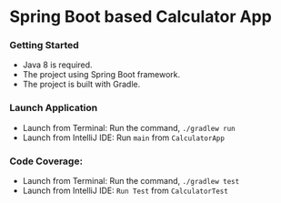 # Spring Boot based Calculator App

### Getting Started
*   Java 8 is required.
*   The project using Spring Boot framework.
*   The project is built with Gradle.

### Launch Application
*   Launch from Terminal: Run the command, `./gradlew run`
*   Launch from IntelliJ IDE: Run `main` from `CalculatorApp`
 
### Code Coverage:
*   Launch from Terminal: Run the command, `./gradlew test`
*   Launch from IntelliJ IDE: `Run Test` from `CalculatorTest`

